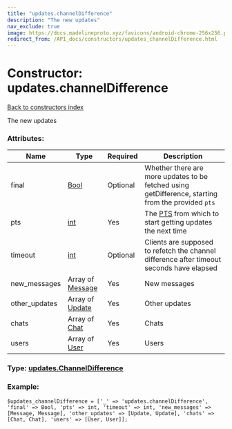 ```yaml
---
title: "updates.channelDifference"
description: "The new updates"
nav_exclude: true
image: https://docs.madelineproto.xyz/favicons/android-chrome-256x256.png
redirect_from: /API_docs/constructors/updates_channelDifference.html
---
```

# Constructor: updates.channelDifference  
[Back to constructors index](/API_docs/constructors/index.html)



The new updates

### Attributes:

| Name     |    Type       | Required | Description |
|----------|---------------|----------|-------------|
|final|[Bool](/API_docs/types/Bool.html) | Optional|Whether there are more updates to be fetched using getDifference, starting from the provided `pts`|
|pts|[int](/API_docs/types/int.html) | Yes|The [PTS](https://core.telegram.org/api/updates) from which to start getting updates the next time|
|timeout|[int](/API_docs/types/int.html) | Optional|Clients are supposed to refetch the channel difference after timeout seconds have elapsed|
|new\_messages|Array of [Message](/API_docs/types/Message.html) | Yes|New messages|
|other\_updates|Array of [Update](/API_docs/types/Update.html) | Yes|Other updates|
|chats|Array of [Chat](/API_docs/types/Chat.html) | Yes|Chats|
|users|Array of [User](/API_docs/types/User.html) | Yes|Users|



### Type: [updates.ChannelDifference](/API_docs/types/updates.ChannelDifference.html)


### Example:

```
$updates_channelDifference = ['_' => 'updates.channelDifference', 'final' => Bool, 'pts' => int, 'timeout' => int, 'new_messages' => [Message, Message], 'other_updates' => [Update, Update], 'chats' => [Chat, Chat], 'users' => [User, User]];
```  
